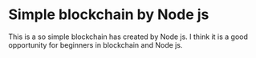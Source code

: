 <h1>Simple blockchain by Node js</h1>
This is a so simple blockchain has created by Node js.
I think it is a good opportunity for beginners in blockchain and Node js.   
